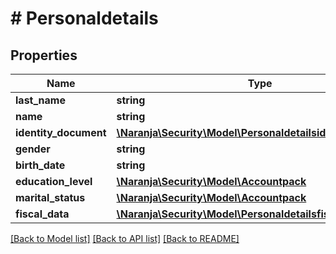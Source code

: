 # # Personaldetails

## Properties

Name | Type | Description | Notes
------------ | ------------- | ------------- | -------------
**last_name** | **string** |  | [optional] 
**name** | **string** |  | [optional] 
**identity_document** | [**\Naranja\Security\Model\Personaldetailsidentitydocument**](Personaldetailsidentitydocument.md) |  | [optional] 
**gender** | **string** |  | [optional] 
**birth_date** | **string** |  | [optional] 
**education_level** | [**\Naranja\Security\Model\Accountpack**](Accountpack.md) |  | [optional] 
**marital_status** | [**\Naranja\Security\Model\Accountpack**](Accountpack.md) |  | [optional] 
**fiscal_data** | [**\Naranja\Security\Model\Personaldetailsfiscaldata**](Personaldetailsfiscaldata.md) |  | [optional] 

[[Back to Model list]](../../README.md#documentation-for-models) [[Back to API list]](../../README.md#documentation-for-api-endpoints) [[Back to README]](../../README.md)



